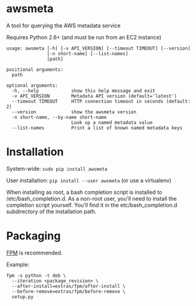 # awsmeta

A tool for querying the AWS metadata service

Requires Python 2.6+ (and must be run from an EC2 instance)

```
usage: awsmeta [-h] [-v API_VERSION] [--timeout TIMEOUT] [--version]
               [-n short-name] [--list-names]
               [path]

positional arguments:
  path

optional arguments:
  -h, --help            show this help message and exit
  -v API_VERSION        Metadata API version (default='latest')
  --timeout TIMEOUT     HTTP connection timeout in seconds (default: 2)
  --version             show the awsmeta version
  -n short-name, --by-name short-name
                        Look up a named metadata value
  --list-names          Print a list of known named metadata keys
```

# Installation

System-wide: `sudo pip install awsmeta`

User installation: `pip install --user awsmeta` (or use a virtualenv)

When installing as root, a bash completion script is installed to
/etc/bash_completion.d. As a non-root user, you'll need to install the
completion script yourself. You'll find it in the etc/bash_completion.d
subdirectory of the installation path.

# Packaging

[FPM](https://github.com/jordansissel/fpm) is recommended.

Example:

```
fpm -s python -t deb \
  --iteration <package_revision> \
  --after-install=extras/fpm/after-install \
  --before-remove=extras/fpm/before-remove \
  setup.py
```
